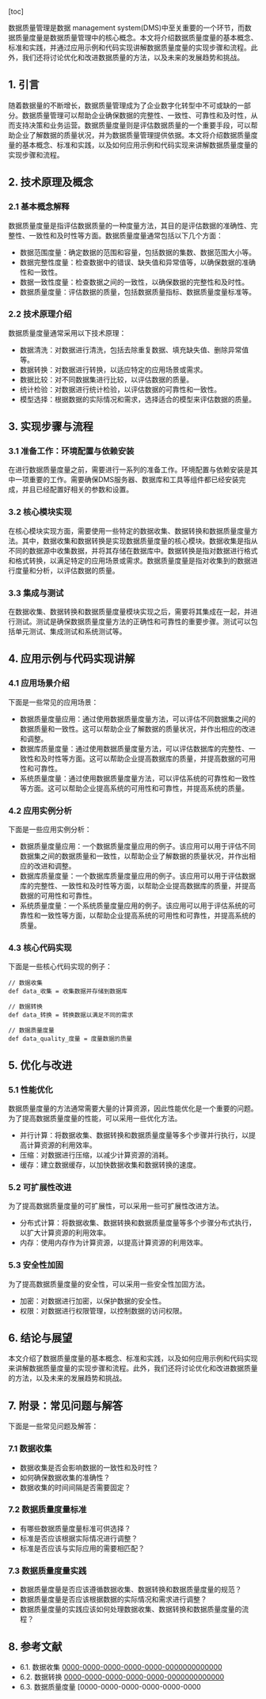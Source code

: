 
[toc]                    
                
                
数据质量管理是数据 management system(DMS)中至关重要的一个环节，而数据质量度量是数据质量管理中的核心概念。本文将介绍数据质量度量的基本概念、标准和实践，并通过应用示例和代码实现讲解数据质量度量的实现步骤和流程。此外，我们还将讨论优化和改进数据质量的方法，以及未来的发展趋势和挑战。

## 1. 引言

随着数据量的不断增长，数据质量管理成为了企业数字化转型中不可或缺的一部分。数据质量管理可以帮助企业确保数据的完整性、一致性、可靠性和及时性，从而支持决策和业务运营。数据质量度量则是评估数据质量的一个重要手段，可以帮助企业了解数据的质量状况，并为数据质量管理提供依据。本文将介绍数据质量度量的基本概念、标准和实践，以及如何应用示例和代码实现来讲解数据质量度量的实现步骤和流程。

## 2. 技术原理及概念

### 2.1 基本概念解释

数据质量度量是指评估数据质量的一种度量方法，其目的是评估数据的准确性、完整性、一致性和及时性等方面。数据质量度量通常包括以下几个方面：

- 数据范围度量：确定数据的范围和容量，包括数据的集数、数据范围大小等。
- 数据完整性度量：检查数据中的错误、缺失值和异常值等，以确保数据的准确性和一致性。
- 数据一致性度量：检查数据之间的一致性，以确保数据的完整性和及时性。
- 数据质量度量：评估数据的质量，包括数据质量指标、数据质量度量标准等。

### 2.2 技术原理介绍

数据质量度量通常采用以下技术原理：

- 数据清洗：对数据进行清洗，包括去除重复数据、填充缺失值、删除异常值等。
- 数据转换：对数据进行转换，以适应特定的应用场景或需求。
- 数据比较：对不同数据集进行比较，以评估数据的质量。
- 统计检验：对数据进行统计检验，以评估数据的可靠性和一致性。
- 模型选择：根据数据的实际情况和需求，选择适合的模型来评估数据的质量。

## 3. 实现步骤与流程

### 3.1 准备工作：环境配置与依赖安装

在进行数据质量度量之前，需要进行一系列的准备工作。环境配置与依赖安装是其中一项重要的工作。需要确保DMS服务器、数据库和工具等组件都已经安装完成，并且已经配置好相关的参数和设置。

### 3.2 核心模块实现

在核心模块实现方面，需要使用一些特定的数据收集、数据转换和数据质量度量方法。其中，数据收集和数据转换是实现数据质量度量的核心模块。数据收集是指从不同的数据源中收集数据，并将其存储在数据库中。数据转换是指对数据进行格式和格式转换，以满足特定的应用场景或需求。数据质量度量是指对收集到的数据进行度量和分析，以评估数据的质量。

### 3.3 集成与测试

在数据收集、数据转换和数据质量度量模块实现之后，需要将其集成在一起，并进行测试。测试是确保数据质量度量方法的正确性和可靠性的重要步骤。测试可以包括单元测试、集成测试和系统测试等。

## 4. 应用示例与代码实现讲解

### 4.1 应用场景介绍

下面是一些常见的应用场景：

- 数据质量度量应用：通过使用数据质量度量方法，可以评估不同数据集之间的数据质量和一致性。这可以帮助企业了解数据的质量状况，并作出相应的改进和调整。
- 数据库质量度量：通过使用数据质量度量方法，可以评估数据库的完整性、一致性和及时性等方面。这可以帮助企业提高数据库的质量，并提高数据的可用性和可靠性。
- 系统质量度量：通过使用数据质量度量方法，可以评估系统的可靠性和一致性等方面。这可以帮助企业提高系统的可用性和可靠性，并提高系统的质量。

### 4.2 应用实例分析

下面是一些应用实例分析：

- 数据质量度量应用：一个数据质量度量应用的例子。该应用可以用于评估不同数据集之间的数据质量和一致性，以帮助企业了解数据的质量状况，并作出相应的改进和调整。
- 数据库质量度量：一个数据库质量度量应用的例子。该应用可以用于评估数据库的完整性、一致性和及时性等方面，以帮助企业提高数据库的质量，并提高数据的可用性和可靠性。
- 系统质量度量：一个系统质量度量应用的例子。该应用可以用于评估系统的可靠性和一致性等方面，以帮助企业提高系统的可用性和可靠性，并提高系统的质量。

### 4.3 核心代码实现

下面是一些核心代码实现的例子：

```
// 数据收集
def data_收集 = 收集数据并存储到数据库

// 数据转换
def data_转换 = 转换数据以满足不同的需求

// 数据质量度量
def data_quality_度量 = 度量数据的质量
```

## 5. 优化与改进

### 5.1 性能优化

数据质量度量的方法通常需要大量的计算资源，因此性能优化是一个重要的问题。为了提高数据质量度量的性能，可以采用一些优化方法。

- 并行计算：将数据收集、数据转换和数据质量度量等多个步骤并行执行，以提高计算资源的利用效率。
- 压缩：对数据进行压缩，以减少计算资源的消耗。
- 缓存：建立数据缓存，以加快数据收集和数据转换的速度。

### 5.2 可扩展性改进

为了提高数据质量度量的可扩展性，可以采用一些可扩展性改进方法。

- 分布式计算：将数据收集、数据转换和数据质量度量等多个步骤分布式执行，以扩大计算资源的利用效率。
- 内存：使用内存作为计算资源，以提高计算资源的利用效率。

### 5.3 安全性加固

为了提高数据质量度量的安全性，可以采用一些安全性加固方法。

- 加密：对数据进行加密，以保护数据的安全性。
- 权限：对数据进行权限管理，以控制数据的访问权限。

## 6. 结论与展望

本文介绍了数据质量度量的基本概念、标准和实践，以及如何应用示例和代码实现来讲解数据质量度量的实现步骤和流程。此外，我们还将讨论优化和改进数据质量的方法，以及未来的发展趋势和挑战。

## 7. 附录：常见问题与解答

下面是一些常见问题及解答：

### 7.1 数据收集

- 数据收集是否会影响数据的一致性和及时性？
- 如何确保数据收集的准确性？
- 数据收集的时间间隔是否需要固定？

### 7.2 数据质量度量标准

- 有哪些数据质量度量标准可供选择？
- 标准是否应该根据实际情况进行调整？
- 标准是否应该与实际应用的需要相匹配？

### 7.3 数据质量度量实践

- 数据质量度量是否应该遵循数据收集、数据转换和数据质量度量的规范？
- 数据质量度量是否应该根据数据的实际情况和需求进行调整？
- 数据质量度量的实践应该如何处理数据收集、数据转换和数据质量度量的流程？

## 8. 参考文献

- 6.1. 数据收集
[0000-0000-0000-0000-0000-0000000000000](data-收集)
- 6.2. 数据转换
[0000-0000-0000-0000-0000-0000000000000](data-转换)
- 6.3. 数据质量度量
[0000-0000-0000-0000-0000-0000

